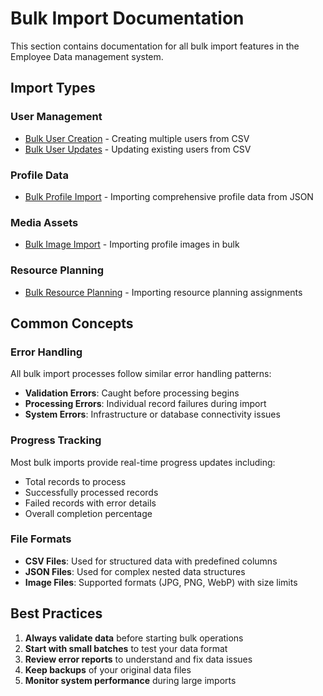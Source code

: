 
# Bulk Import Documentation

This section contains documentation for all bulk import features in the Employee Data management system.

## Import Types

### User Management
- [Bulk User Creation](./user-management/bulk-user-creation.md) - Creating multiple users from CSV
- [Bulk User Updates](./user-management/bulk-user-updates.md) - Updating existing users from CSV

### Profile Data
- [Bulk Profile Import](./profile-data/bulk-profile-import.md) - Importing comprehensive profile data from JSON

### Media Assets
- [Bulk Image Import](./media-assets/bulk-image-import.md) - Importing profile images in bulk

### Resource Planning
- [Bulk Resource Planning](./resource-planning/bulk-resource-planning-import.md) - Importing resource planning assignments

## Common Concepts

### Error Handling
All bulk import processes follow similar error handling patterns:
- **Validation Errors**: Caught before processing begins
- **Processing Errors**: Individual record failures during import
- **System Errors**: Infrastructure or database connectivity issues

### Progress Tracking
Most bulk imports provide real-time progress updates including:
- Total records to process
- Successfully processed records
- Failed records with error details
- Overall completion percentage

### File Formats
- **CSV Files**: Used for structured data with predefined columns
- **JSON Files**: Used for complex nested data structures
- **Image Files**: Supported formats (JPG, PNG, WebP) with size limits

## Best Practices

1. **Always validate data** before starting bulk operations
2. **Start with small batches** to test your data format
3. **Review error reports** to understand and fix data issues
4. **Keep backups** of your original data files
5. **Monitor system performance** during large imports
